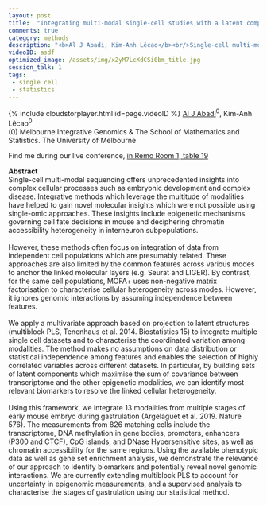 ```yaml
---
layout: post
title:  "Integrating multi-modal single-cell studies with a latent component-based approach"
comments: true
category: methods
description: "<b>Al J Abadi, Kim-Anh Lêcao</b><br/>Single-cell multi-modal sequencing offers unpreced..."
videoID: asdf
optimized_image: /assets/img/x2yM7LcXdCSi0bm_title.jpg
session_talk: 1
tags:
 - single cell
 - statistics
---
```

{% include cloudstorplayer.html id=page.videoID %}
<u>Al J Abadi</u><sup>0</sup>, Kim-Anh Lêcao<sup>0</sup><br/>
\(0\) Melbourne Integrative Genomics &amp; The School of Mathematics and Statistics. The University of Melbourne

Find me during our live conference, [in Remo Room 1, table 19](https://remo.co)

<b>Abstract</b><br/>
Single-cell multi-modal sequencing offers unprecedented insights into complex cellular processes such as embryonic development and complex disease. Integrative methods which leverage the multitude of modalities have helped to gain novel molecular insights which were not possible using single-omic approaches. These insights include epigenetic mechanisms governing cell fate decisions in mouse and deciphering chromatin accessibility heterogeneity in interneuron subpopulations.<br/><br/>However, these methods often focus on integration of data from independent cell populations which are presumably related. These approaches are also limited by the common features across various modes to anchor the linked molecular layers \(e.g. Seurat and LIGER\). By contrast, for the same cell populations, MOFA+ uses non-negative matrix factorisation to characterise cellular heterogeneity across modes. However, it ignores genomic interactions by assuming independence between features.<br/><br/>We apply a multivariate approach based on projection to latent structures \(multiblock PLS, Tenenhaus et al. 2014. Biostatistics 15\) to integrate multiple single cell datasets and to characterise the coordinated variation among modalities. The method makes no assumptions on data distribution or statistical independence among features and enables the selection of highly correlated variables across different datasets. In particular, by building sets of latent components which maximise the sum of covariance between transcriptome and the other epigenetic modalities, we can identify most relevant biomarkers to resolve the linked cellular heterogeneity.<br/><br/>Using this framework, we integrate 13 modalities  from multiple stages of early mouse embryo during gastrulation \(Argelaguet et al. 2019. Nature 576\). The measurements from 826 matching cells include the transcriptome, DNA methylation in gene bodies, promoters, enhancers \(P300 and CTCF\), CpG islands, and DNase Hypersensitive sites, as well as chromatin accessibility for the same regions. Using the available phenotypic data as well as gene set enrichment analysis, we demonstrate the relevance of our approach to identify biomarkers and potentially reveal novel genomic interactions. We are currently extending multiblock PLS to account for uncertainty in epigenomic measurements, and a supervised analysis to characterise the stages of gastrulation using our statistical method. <br/>
